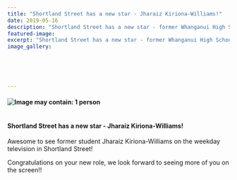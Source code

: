 ```yaml
---
title: "Shortland Street has a new star - Jharaiz Kiriona-Williams!"
date: 2019-05-16
description: "Shortland Street has a new star - former Whanganui High School student, Jharaiz Kiriona-Williams!.."
featured-image: 
excerpt: "Shortland Street has a new star - former Whanganui High School student, Jharaiz Kiriona-Williams!"
image_gallery:
    
    
    
    
    
---
```


<h4><img src="https://scontent-syd2-1.xx.fbcdn.net/v/t1.0-9/60546356_673624189726589_193607453437329408_n.jpg?_nc_cat=105&amp;_nc_eui2=AeGExMbQC8r8Od6FR7cSYm6rvP0h0VW2x3heGvV6cAZFZLHLUCNjk3_atTjZru1sbmX1uMHIWDyZVYaCshQ_ULHT21e4dVv-R-gjgSRLAGoErw&amp;_nc_ht=scontent-syd2-1.xx&amp;oh=d2ec13ee775d51a935e2f3eef88b099d&amp;oe=5D5C5155" alt="Image may contain: 1 person" /></h4>
<h4><br />Shortland Street has a new star - Jharaiz Kiriona-Williams!</h4>
<p><span>Awesome to see former student Jharaiz Kiriona-Williams on the weekday television in Shortland Street!&nbsp;</span></p>
<p><span>Congratulations on your new role, we look forward to seeing more of you on the screen!!</span></p>

